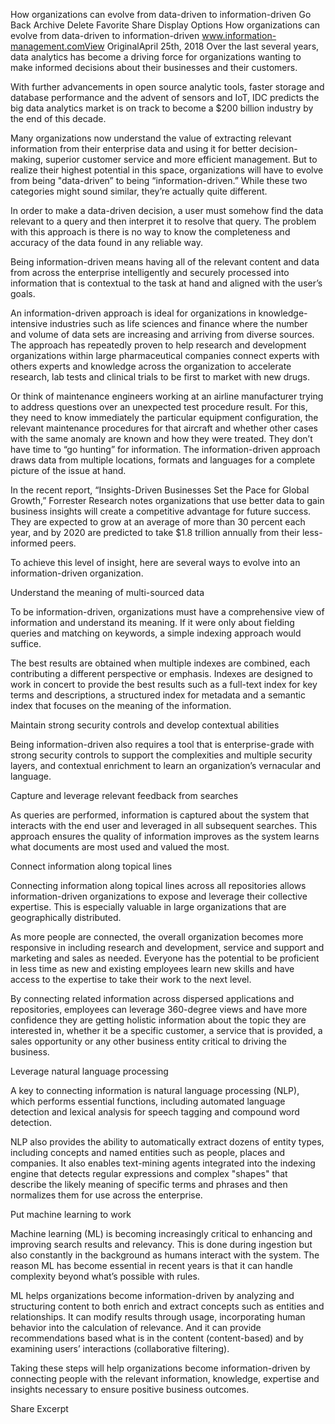 How organizations can evolve from data-driven to information-driven
Go Back
Archive
Delete
Favorite
Share
Display Options
How organizations can evolve from data-driven to information-driven
www.information-management.comView OriginalApril 25th, 2018
Over the last several years, data analytics has become a driving force for organizations wanting to make informed decisions about their businesses and their customers.

With further advancements in open source analytic tools, faster storage and database performance and the advent of sensors and IoT, IDC predicts the big data analytics market is on track to become a $200 billion industry by the end of this decade.

Many organizations now understand the value of extracting relevant information from their enterprise data and using it for better decision-making, superior customer service and more efficient management. But to realize their highest potential in this space, organizations will have to evolve from being "data-driven” to being “information-driven.” While these two categories might sound similar, they’re actually quite different.

In order to make a data-driven decision, a user must somehow find the data relevant to a query and then interpret it to resolve that query. The problem with this approach is there is no way to know the completeness and accuracy of the data found in any reliable way.


Being information-driven means having all of the relevant content and data from across the enterprise intelligently and securely processed into information that is contextual to the task at hand and aligned with the user’s goals.

An information-driven approach is ideal for organizations in knowledge-intensive industries such as life sciences and finance where the number and volume of data sets are increasing and arriving from diverse sources. The approach has repeatedly proven to help research and development organizations within large pharmaceutical companies connect experts with others experts and knowledge across the organization to accelerate research, lab tests and clinical trials to be first to market with new drugs.

Or think of maintenance engineers working at an airline manufacturer trying to address questions over an unexpected test procedure result. For this, they need to know immediately the particular equipment configuration, the relevant maintenance procedures for that aircraft and whether other cases with the same anomaly are known and how they were treated. They don’t have time to “go hunting” for information. The information-driven approach draws data from multiple locations, formats and languages for a complete picture of the issue at hand.

In the recent report, “Insights-Driven Businesses Set the Pace for Global Growth,” Forrester Research notes organizations that use better data to gain business insights will create a competitive advantage for future success. They are expected to grow at an average of more than 30 percent each year, and by 2020 are predicted to take $1.8 trillion annually from their less-informed peers.

To achieve this level of insight, here are several ways to evolve into an information-driven organization.

Understand the meaning of multi-sourced data

To be information-driven, organizations must have a comprehensive view of information and understand its meaning. If it were only about fielding queries and matching on keywords, a simple indexing approach would suffice.

The best results are obtained when multiple indexes are combined, each contributing a different perspective or emphasis. Indexes are designed to work in concert to provide the best results such as a full-text index for key terms and descriptions, a structured index for metadata and a semantic index that focuses on the meaning of the information.

Maintain strong security controls and develop contextual abilities

Being information-driven also requires a tool that is enterprise-grade with strong security controls to support the complexities and multiple security layers, and contextual enrichment to learn an organization’s vernacular and language.

Capture and leverage relevant feedback from searches

As queries are performed, information is captured about the system that interacts with the end user and leveraged in all subsequent searches. This approach ensures the quality of information improves as the system learns what documents are most used and valued the most.

Connect information along topical lines

Connecting information along topical lines across all repositories allows information-driven organizations to expose and leverage their collective expertise. This is especially valuable in large organizations that are geographically distributed.

As more people are connected, the overall organization becomes more responsive in including research and development, service and support and marketing and sales as needed. Everyone has the potential to be proficient in less time as new and existing employees learn new skills and have access to the expertise to take their work to the next level.

By connecting related information across dispersed applications and repositories, employees can leverage 360-degree views and have more confidence they are getting holistic information about the topic they are interested in, whether it be a specific customer, a service that is provided, a sales opportunity or any other business entity critical to driving the business.

Leverage natural language processing

A key to connecting information is natural language processing (NLP), which performs essential functions, including automated language detection and lexical analysis for speech tagging and compound word detection.

NLP also provides the ability to automatically extract dozens of entity types, including concepts and named entities such as people, places and companies. It also enables text-mining agents integrated into the indexing engine that detects regular expressions and complex "shapes" that describe the likely meaning of specific terms and phrases and then normalizes them for use across the enterprise.

Put machine learning to work

Machine learning (ML) is becoming increasingly critical to enhancing and improving search results and relevancy. This is done during ingestion but also constantly in the background as humans interact with the system. The reason ML has become essential in recent years is that it can handle complexity beyond what’s possible with rules.

ML helps organizations become information-driven by analyzing and structuring content to both enrich and extract concepts such as entities and relationships. It can modify results through usage, incorporating human behavior into the calculation of relevance. And it can provide recommendations based what is in the content (content-based) and by examining users’ interactions (collaborative filtering).

Taking these steps will help organizations become information-driven by connecting people with the relevant information, knowledge, expertise and insights necessary to ensure positive business outcomes.

Share Excerpt
